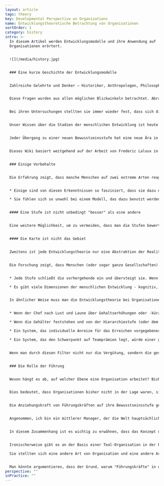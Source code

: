 ```yaml
---
layout: article
tags: theory
key: Developmental Perspective on Organizations
name: Entwicklungstheoretische Betrachtung von Organisationen
sortOrder: 1
category: history
intro: >-
  In diesem Artikel werden Entwicklungsmodelle und ihre Anwendung auf
  Organisationen erörtert.


  ![](/media/history.jpg)


  ### Eine kurze Geschichte der Entwicklungsmodelle


  Zahlreiche Gelehrte und Denker ― Historiker, Anthropologen, Philosophen, Mystiker, Psychologen und Neurowissenschaftler ― haben sich mit der Frage beschäftigt: *Wie hat sich die Menschheit von den frühesten Formen des menschlichen Bewusstseins bis zum komplexen Bewusstsein der Neuzeit entwickelt?* Einige haben sich mit einer verwandten Frage beschäftigt: *Wie entwickeln wir Menschen uns heute von der vergleichsweise einfachen Form des Bewusstseins, die wir bei der Geburt haben, bis zum vollen Umfang der Erwachsenenreife?*


  Diese Fragen wurden aus allen möglichen Blickwinkeln betrachtet. Abraham Maslow untersuchte, wie sich die menschlichen Bedürfnisse auf dem Weg des Menschen entwickeln, von den physiologischen Grundbedürfnissen bis zur Selbstverwirklichung. Andere betrachteten die Entwicklung durch die Brille der *Weltanschauung* (u. a. Gebser), der *kognitiven Fähigkeiten* (Piaget), der *Werte* (Graves), der *moralischen Entwicklung* (Kohlberg, Gilligan), der *Selbstidentität* (Loevinger), der *Spiritualität* (Fowler), der *Führung* (Cook-Greuter, Kegan, Torbert) und so weiter.


  Bei ihren Untersuchungen stellten sie immer wieder fest, dass sich die Menschheit und der Mensch in Stufen entwickeln. Sie entwickeln sich nicht wie Bäume, die kontinuierlich wachsen, sondern durch plötzliche Umwandlungen, wie eine Raupe, die zum Schmetterling wird, oder eine Kaulquappe zum Frosch.


  Unser Wissen über die Stadien der menschlichen Entwicklung ist heute äußerst solide. Zwei Denker im Besonderen - Ken Wilber^\[Für eine einfache Einführung: Wilber, Ken. A brief history of everything. Boston: Shambhala Publications, 1996. Für einen umfassenderen Überblick: Wilber, Ken. Integral Psychology. Boston: Shambhala Publications, 2000. ] und Jenny Wade^\[Wade, Jenny. Changes of Mind: A Holonomic Theory of the Evolution of Consciousness. Albany: State University of New York Press, 1996.] haben umfangreiche Arbeiten durchgeführt, in denen sie alle wichtigen Stufenmodelle verglichen und einander gegenübergestellt haben, und dabei eine starke Übereinstimmung festgestellten. Jedes Modell mag eine bestimmte Seite des Berges betrachten (eines zum Beispiel die Bedürfnisse, ein anderes die Kognition), aber es scheint sich um denselben Berg zu handeln. Zwar wählen sie oft unterschiedliche Bezeichnungen für die Stufen oder unterteilen oder gruppieren die Stufen unterschiedlich, aber das zugrunde liegende Phänomen ist dasselbe - so wie Fahrenheit und Celsius mit unterschiedlichen Bezeichnungen erkennen, dass es einen Punkt gibt, an dem Wasser gefriert, und einen anderen, an dem es kocht. Wissenschaftler wie Jane Loevinger, Susanne Cook-Greuter, Bill Torbert und Robert Kegan haben diese Stufentheorie mit Tausenden und Abertausenden von Menschen in verschiedenen Kulturen, in Organisationen und Unternehmen getestet.^\[Laloux, Frederic (2014-02-09). Reinventing Organizations: A Guide to Creating Organizations Inspired by the Next Stage of Human Consciousness (Kindle Location 493-501). Nelson Parker. Kindle Edition.]


  Jeder Übergang zu einer neuen Bewusstseinsstufe hat eine neue Ära in der Menschheitsgeschichte eingeläutet. Bei jedem Abschnitt änderte sich alles: die Gesellschaft (von Familienverbänden über Stämme und Imperien bis hin zu Nationalstaaten), die Wirtschaft (von der Nahrungssuche über den Gartenbau und die Landwirtschaft bis hin zur Industrialisierung), die Machtstrukturen und die Rolle der Religion. Einem Aspekt wurde bisher noch nicht viel Aufmerksamkeit geschenkt: Mit jeder neuen Stufe des menschlichen Bewusstseins ging auch ein Durchbruch in unserer Fähigkeit zur Zusammenarbeit einher, der ein neues Organisationsmodell hervorbrachte. Organisationen, wie wir sie heute kennen, sind der Ausdruck unserer aktuellen Weltanschauung, unseres aktuellen Entwicklungsstandes. Jedes Mal, wenn wir als Spezies die Art und Weise, wie wir über die Welt denken, verändert haben, haben wir leistungsfähigere Organisationstypen hervorgebracht.^\[Laloux, Frederic (2014-02-09). Reinventing Organizations: A Guide to Creating Organizations Inspired by the Next Stage of Human Consciousness (Kindle Locations 476-506). Nelson Parker. Kindle Edition.]


  Dieses Wiki basiert weitgehend auf der Arbeit von Frederic Laloux in *Reinventing Organizations: A Guide to Creating Organizations Inspired by the Next Stage of Human Consciousness*. In seinem Werk versucht Laloux die Stufen zu katalogisieren, die die menschliche Organisationsentwicklung durchlaufen hat. Er stellt diese Stufen in einer Weise dar, die sich an viele Forscher anlehnt, einschließlich der oben genannten, insbesondere aber an die Meta-Analysen von Ken Wilber und Jenny Wade. Wie in Wilbers *Integraler Theorie* geben Laloux' Arbeit und dieses Wiki den einzelnen Entwicklungsstufen Farben als Namen. Es sollte beachtet werden, dass die Beschreibungen der Stufen hier zwar im Allgemeinen mit der *Integralen Theorie* kompatibel sind, aber nicht immer genau übereinstimmen.


  ### Einige Vorbehalte


  Die Erfahrung zeigt, dass manche Menschen auf zwei extreme Arten reagieren, wenn sie mit dieser Entwicklungstheorie konfrontiert werden.


  * Einige sind von diesen Erkenntnissen so fasziniert, dass sie dazu neigen, sie willkürlich anzuwenden und die Realität zu stark zu vereinfachen, um sie dem Modell anzupassen.

  * Sie fühlen sich so unwohl bei einem Modell, das dazu benutzt werden könnte, Menschen zu etikettieren und in verschiedene Schubladen zu stecken, dass sie die Vorstellung ablehnen, es gäbe einen Entwicklungsaspekt in der menschlichen Evolution. Sie betrachten die Vorstellung solcher Stufen als elitär und implizieren, dass bestimmte Menschen irgendwie besser sind als andere.


  #### Eine Stufe ist nicht unbedingt "besser" als eine andere


  Eine weitere Möglichkeit, um zu vermeiden, dass man die Stufen bewertet, besteht darin, zu erkennen, dass jede Stufe für bestimmte Kontexte gut geeignet ist. Wenn wir in einem Bürgerkrieg gefangen wären und Schläger unser Haus angreifen würden, wäre Impulsiv-Rot das am besten geeignete Paradigma, um zu denken und zu handeln und uns zu verteidigen. Andererseits ist Rot in friedlichen Zeiten in postindustriellen Gesellschaften nicht so funktional wie einige der späteren Stufen.^\[Laloux, Frederic (2014-02-09). Reinventing Organizations: A Guide to Creating Organizations Inspired by the Next Stage of Human Consciousness (Kindle Locations 996-1004). Nelson Parker. Kindle Edition.]


  #### Die Karte ist nicht das Gebiet


  Zweitens ist jede Entwicklungstheorie nur eine Abstraktion der Realität, so wie eine geografische Karte nur eine vereinfachte Darstellung eines Gebiets ist; sie liefert uns Unterscheidungen, die das Verständnis einer komplexen zugrunde liegenden Realität erleichtern, aber sie kann nicht den Anspruch erheben, ein vollständiges Abbild der Realität zu bieten. Der Schlüssel liegt darin, diese Modelle als nützliche Orientierungshilfen zu betrachten, die uns helfen können, die außerordentliche Komplexität des Lebens besser zu verstehen.


  Die Forschung zeigt, dass Menschen (oder sogar ganze Gesellschaften) nicht nur nach einem einzigen Paradigma funktionieren. Menschen sind wunderbar komplex und lassen sich nicht auf eine einzige Stufe reduzieren:


  * Jede Stufe schließt die vorhergehende ein und übersteigt sie. Wenn wir also gelernt haben, z. B. von der Stufe "Leistungs-Orange" aus zu handeln, sind wir immer noch in der Lage, bei Bedarf von der Stufe "Konformismus-Bernstein" oder "Impulsiv-Rot" aus zu reagieren. Sogar das Gegenteil ist bis zu einem gewissen Grad der Fall: Wenn wir von Menschen umgeben sind, die von einer späteren Stufe aus agieren, z. B. von "Pluralistisch-Grün", könnten wir vorübergehend grüne Verhaltensweisen zeigen, obwohl wir diese Stufe noch nicht integriert haben.

  * Es gibt viele Dimensionen der menschlichen Entwicklung - kognitiv, moralisch, psychologisch, sozial, spirituell usw. - und wir entwickeln uns nicht unbedingt in allen Bereichen gleich schnell. Wir könnten zum Beispiel die Orange-Kenntnisse verinnerlicht haben und ein innovatives Unternehmen führen, aber auf der spirituellen Seite vertreten wir einen bernsteinfarbenen, fundamentalistischen christlichen Glauben.^\[Laloux, Frederic (2014-02-09). Reinventing Organizations: A Guide to Creating Organizations Inspired by the Next Stage of Human Consciousness (Kindle Location 1009-1016). Nelson Parker. Kindle Edition.]


  In ähnlicher Weise muss man die Entwicklungstheorie bei Organisationen sorgfältig anwenden. Nur wenige Organisationen, wenn überhaupt, lassen sich eindeutig einer bestimmten Phase zuordnen. Aber wenn wir uns die Struktur einer Organisation, ihre Praktiken und ihre kulturellen Elemente ansehen, können wir im Allgemeinen erkennen, welcher Weltanschauung sie entstammen. Nehmen wir das Thema Vergütung, um dies zu veranschaulichen:


  * Wenn der Chef nach Lust und Laune über Gehaltserhöhungen oder -kürzungen entscheiden kann, würde dies dem roten Paradigma entsprechen.

  * Wenn die Gehälter feststehen und von der Hierarchiestufe (oder dem Abschluss) der Person abhängen, entspricht dies der bernsteinfarbenen Perspektive.

  * Ein System, das individuelle Anreize für das Erreichen vorgegebener Ziele setzt, entspringt wahrscheinlich einem orangenen Weltbild.

  * Ein System, das den Schwerpunkt auf Teamprämien legt, würde einer grünen Sichtweise entsprechen.


  Wenn man durch diesen Filter nicht nur die Vergütung, sondern die gesamte Struktur, Praxis und Kultur einer Organisation betrachtet, stellt man im Allgemeinen fest, dass sie nicht wahllos über die Stufen und Farben verstreut sind, sondern sich um ein Gravitationszentrum gruppieren, eine Stufe, die die meisten Praktiken der Organisation bestimmt.


  ### Die Rolle der Führung


  Wovon hängt es ab, auf welcher Ebene eine Organisation arbeitet? Bisher lautete die Antwort, dass es das Stadium ist, aus dem heraus die Führung die Welt betrachtet. Bewusst oder unbewusst schaffen Führungskräfte Organisationsstrukturen, -praktiken und -kulturen, die für sie sinnvoll sind und ihrer Art, mit der Welt umzugehen, entsprechen.


  Dies bedeutet, dass Organisationen bisher nicht in der Lage waren, sich über das Entwicklungsstadium ihrer Führung hinaus weiterzuentwickeln. Die Praxis der Festlegung gemeinsamer Werte und eines Leitbildes ist ein gutes Beispiel dafür. Da sich diese Praxis bewährt hat, fühlen sich die Führungskräfte in den orangefarbenen Organisationen zunehmend verpflichtet, eine Arbeitsgruppe mit der Ausarbeitung von Werten und einem Leitbild zu beauftragen. Doch die Heranziehung von Werten und Leitbildern als Entscheidungsgrundlage ist nur im grünen Paradigma sinnvoll. In Orange ist der Maßstab für Entscheidungen der Erfolg: Wir sollten uns für das entscheiden, was zu mehr Umsatz oder Gewinn führt. In orangefarbenen Organisationen mag die Führung ein Lippenbekenntnis zu den Werten ablegen, aber wenn es hart auf hart kommt und die Führungskräfte zwischen Gewinn und Werten wählen müssen, werden sie sich vorhersehbar für Ersteres entscheiden. Sie können nicht eine Praxis und eine Kultur (in diesem Fall eine werteorientierte Kultur) aufrechterhalten, die aus einem späteren Entwicklungsstadium stammt.


  Die Anziehungskraft von Führungskräften auf ihre Bewusstseinsstufe geht in zwei Richtungen: Sie können Praktiken aus späteren Stufen "zurückziehen" (und damit unwirksam machen, wie im vorigen Beispiel), aber sie können auch eine starke Anziehungskraft "nach vorne" ausüben. Die Struktur, die Praktiken und die Kultur, die sie einführen, können den Mitarbeitern helfen, Verhaltensweisen komplexerer Paradigmen zu übernehmen, die sie als Individuen noch nicht vollständig integriert haben.


  Angenommen, ich bin ein mittlerer Manager, der die Welt hauptsächlich aus der Bernsteinperspektive betrachtet. Mein natürlicher Stil im Umgang mit meinen Untergebenen wäre es, sehr hierarchisch vorzugehen und ihnen genau zu sagen, was sie zu tun haben und wie sie es tun sollen. Nehmen wir nun an, ich arbeite in einer grünen Organisation, in der meine Vorgesetzten mich dazu drängen, die Mitarbeiter, die für mich arbeiten, zu ermächtigen. Überall um mich herum sehe ich andere Manager, die ihren Untergebenen viel Spielraum lassen. Zweimal im Jahr erhalte ich ein 360-Grad-Feedback, auch von meinen direkten Untergebenen, in dem mir mitgeteilt wird, wie gut ich in Sachen Empowerment abschneide (was sich auf meinen Bonus auswirken kann); alle sechs Monate werde ich gebeten, mich mit meinem Team zusammenzusetzen und zu besprechen, wie gut wir die Unternehmenswerte (zu denen auch Empowerment gehört) leben. In einem solch starken Kontext grüner Kultur und Praktiken ist es wahrscheinlich, dass ich einige grüne Managementfähigkeiten und -verhaltensweisen an den Tag lege. Der Kontext hat mich dazu gebracht, auf komplexere Weise zu handeln, als ich es tun würde, wenn ich mir selbst überlassen wäre. Und vielleicht wird mir der Kontext mit der Zeit, wenn ich dazu bereit bin, helfen, zu wachsen und mich wirklich in dieses Paradigma zu integrieren.^\[Laloux, Frederic (2014-02-09). Reinventing Organizations: A Guide to Creating Organizations Inspired by the Next Stage of Human Consciousness (Kindle Location 1068-1076). Nelson Parker. Kindle Edition.]


  In diesem Zusammenhang ist es wichtig zu erwähnen, dass das Konzept der "Führung" bei Teal anders ist. Während frühere Stadien der Organisationsentwicklung im Wesentlichen auf einer hierarchischen Machtstruktur beruhten, in der jemand eindeutig "das Sagen" hatte, lehnt Teal die Vorstellung einer festen Hierarchie ab. Die Teal-Organisation ist selbstorganisierend und selbstverwaltend.


  Ironischerweise gibt es an der Basis einer Teal-Organisation in der Regel eine starke Führungspersönlichkeit, die das Potenzial erkennt und die Teilung der Macht einleitet: Jean-Francois Zobrist bei FAVI, Chris Rufer bei Morning Star und Jos de Blok bei Buurtzorg sind gute Beispiele dafür.

  Sie stellten sich eine andere Art von Organisation und eine andere Art von Führung vor: eine Führung, die verteilt, emergent und unvorhersehbar ist. Jeder kann - vorbehaltlich eines Beratungsprozesses - führen, je nach Gelegenheit, Umständen und/oder Vorstellungskraft.


  Man könnte argumentieren, dass der Grund, warum "Führungskräfte" in den Teal-Organisationen bisher eine so wichtige Rolle gespielt haben, darin liegt, dass diese Organisationen (und wir als Zivilisation) einen Übergang von früheren Stadien vollziehen, die auf den traditionellen Typus der Führungskraft angewiesen waren. Vielleicht werden sich Teal-Organisationen in nicht allzu ferner Zukunft ganz und gar ohne die Hilfe eines einzelnen oder einer kleinen Gruppe erleuchteter Individuen entwickeln.
perspective: ""
inPractice: ""
---
```

